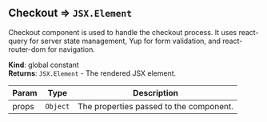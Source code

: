 <a name="Checkout"></a>

## Checkout ⇒ <code>JSX.Element</code>
Checkout component is used to handle the checkout process.
It uses react-query for server state management, Yup for form validation, and react-router-dom for navigation.

**Kind**: global constant  
**Returns**: <code>JSX.Element</code> - The rendered JSX element.  

| Param | Type | Description |
| --- | --- | --- |
| props | <code>Object</code> | The properties passed to the component. |


